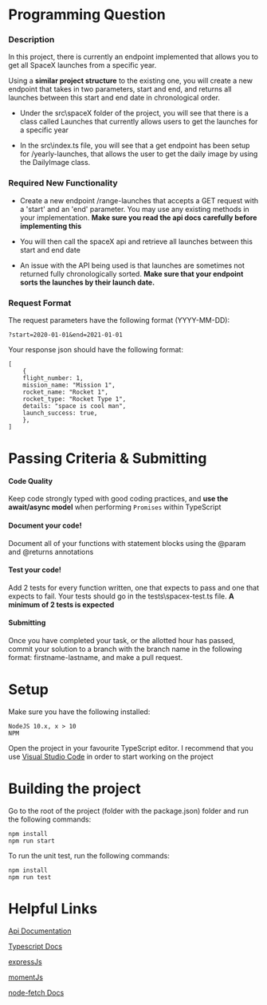 # Programming Question
### Description
In this project, there is currently an endpoint implemented that allows you to get all SpaceX launches from a specific year.

Using a **similar project structure** to the existing one, you will create a new endpoint that takes in two parameters, start and end, and returns all launches between this start and end date in chronological order.

- Under the src\spaceX folder of the project, you will see that there is a class called Launches that currently allows users to get the launches for a specific year

- In the src\index.ts file, you will see that a get endpoint has been setup for /yearly-launches, that allows the user to get the daily image by using the DailyImage class.

### Required New Functionality

- Create a new endpoint /range-launches that accepts a GET request with a 'start' and an 'end' parameter. You may use any existing methods in your implementation. **Make sure you read the api docs carefully before implementing this**

- You will then call the spaceX api and retrieve all launches between this start and end date

- An issue with the API being used is that launches are sometimes not returned fully chronologically sorted. **Make sure that your endpoint sorts the launches by their launch date.** 


### Request Format
The request parameters have the following format (YYYY-MM-DD):
```
?start=2020-01-01&end=2021-01-01
```

Your response json should have the following format: 
```
[
    {
    flight_number: 1,
    mission_name: "Mission 1",
    rocket_name: "Rocket 1",
    rocket_type: "Rocket Type 1",
    details: "space is cool man",
    launch_success: true,
    },
]

```

# Passing Criteria & Submitting

#### Code Quality
Keep code strongly typed with good coding practices, and **use the await/async model** when performing `Promises` within TypeScript
#### Document your code!
Document all of your functions with statement blocks using the @param and @returns annotations
#### Test your code!
Add 2 tests for every function written, one that expects to pass and one that expects to fail. Your tests should go in the tests\spacex-test.ts file. **A minimum of 2 tests is expected**
#### Submitting
Once you have completed your task, or the allotted hour has passed, commit your solution to a branch with the branch name in the following format: firstname-lastname, and make a pull request. 

# Setup

Make sure you have the following installed:
```
NodeJS 10.x, x > 10
NPM
```
Open the project in your favourite TypeScript editor. I recommend that you use [Visual Studio Code](https://code.visualstudio.com/download) in order to start working on the project

# Building the project
Go to the root of the project (folder with the package.json) folder and run the following commands: 
```
npm install
npm run start
```

To run the unit test, run the following commands:
``` 
npm install
npm run test
```


# Helpful Links


[Api Documentation](https://documenter.getpostman.com/view/2025350/RWaEzAiG?version=latest#bc65ba60-decf-4289-bb04-4ca9df01b9c1)


[Typescript Docs](https://www.typescriptlang.org/docs/handbook/release-notes/typescript-3-7.html)

[expressJs](https://expressjs.com/en/4x/api.html)

[momentJs](https://momentjs.com/docs/)

[node-fetch Docs](https://www.npmjs.com/package/node-fetch)
